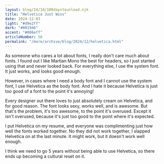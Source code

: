 ```yaml
---
layout: blog/24/10/100daystounload.njk
title: "Helvetica Just Wins"
date: 2024-12-03
light: "#d9e2ff"
dark: "#001946"
accent: "#006eff"
articleNumber: 58
permalink: "/more/archive/blog/2024/12/helvetica.html"
---
```

As someone who cares a lot about fonts, I really don't care much about fonts. I found out I like Martian Mono the best for headers, so I just started using that and never looked back. For everything else, I use the system font. It just works, and looks good enough.

However, in cases where I need a body font and I cannot use the system font, I use Helvetica as the body font. And I hate it because Helvetica is just too good of a font to the point it's annoying!

Every designer out there loves to just absolutely cream on Helvetica, and for good reason. The font looks sexy, works well, and is awesome. But that's the problem, it's too awesome, to the point it's overused. Except it isn't overused, because it's just too good to the point where it's expected.

I put Helvetica on my resume, and everyone was complimenting just how well the fonts worked together. No they did not work together, I slapped Helvetica on at the last minute. It might work, but it doesn't work well enough.

I think we need to go 5 years without being able to use Helvetica, so there ends up becoming a cultural reset on it.